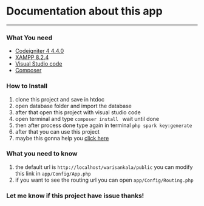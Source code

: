 # Documentation about this app 
___

### What You need 

-  [Codeigniter 4 4.4.0](https://codeigniter.com/user_guide/installation/index.html)
-  [XAMPP 8.2.4](https://www.apachefriends.org/)
-  [Visual Studio code](https://code.visualstudio.com/)
-  [Composer](https://getcomposer.org/)

### How to Install 
1. clone this project and save in htdoc
2. open database folder and import the database
3. after that open this project with visual studio code
4. open terminal and type `composer install ` wait until done
5. then after process done type again in terminal `php spark key:generate`
6. after that you can use this project
7. maybe this gonna help you [click here](https://codeigniter4.github.io/userguide/)

### What you need to know 
1. the default url is `http://localhost/warisankala/public` you can modify this link in `app/Config/App.php`
2. if you want to see the routing url you can open `app/Config/Routing.php`

### Let me know if this project have issue thanks!
